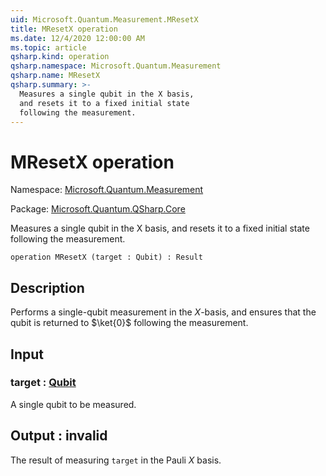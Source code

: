 ```yaml
---
uid: Microsoft.Quantum.Measurement.MResetX
title: MResetX operation
ms.date: 12/4/2020 12:00:00 AM
ms.topic: article
qsharp.kind: operation
qsharp.namespace: Microsoft.Quantum.Measurement
qsharp.name: MResetX
qsharp.summary: >-
  Measures a single qubit in the X basis,
  and resets it to a fixed initial state
  following the measurement.
---
```


# MResetX operation

Namespace: [Microsoft.Quantum.Measurement](xref:Microsoft.Quantum.Measurement)

Package: [Microsoft.Quantum.QSharp.Core](https://nuget.org/packages/Microsoft.Quantum.QSharp.Core)


Measures a single qubit in the X basis,and resets it to a fixed initial statefollowing the measurement.

```qsharp
operation MResetX (target : Qubit) : Result
```


## Description

Performs a single-qubit measurement in the $X$-basis,and ensures that the qubit is returned to $\ket{0}$following the measurement.

## Input

### target : [Qubit](xref:microsoft.quantum.lang-ref.qubit)

A single qubit to be measured.



## Output : __invalid<Result>__

The result of measuring `target` in the Pauli $X$ basis.